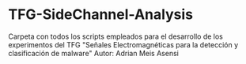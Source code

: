 # TFG-SideChannel-Analysis
Carpeta con todos los scripts empleados para el desarrollo de los experimentos del TFG "Señales Electromagnéticas para la detección y clasificación de malware"
Autor: Adrian Meis Asensi
